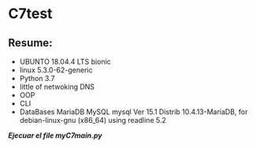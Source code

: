 # C7test

## Resume:
  - UBUNTO 18.04.4 LTS bionic
  - linux 5.3.0-62-generic
  - Python 3.7
  - little of netwoking DNS
  - OOP
  - CLI
  - DataBases MariaDB MySQL mysql  Ver 15.1 Distrib 10.4.13-MariaDB, for debian-linux-gnu (x86_64) using readline 5.2

***Ejecuar el file myC7main.py***
